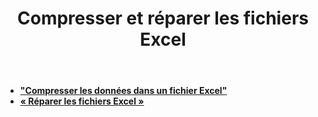 ﻿---
title: Compresser et réparer les fichiers Excel
second_title: Documen
type: docs
url: /fr/compress-and-repair-excel-files/
linktitle: Compresser et réparer
keywords: Deep file compression vs. Quick compression; Comprehensive file repair vs. Partial repair attempts; Automatic error detection vs. User manual check
description: En réduisant la taille des fichiers pour optimiser l'espace de stockage et en fournissant des fonctionnalités pour réparer les fichiers corrompus, il garantit l'intégrité et la disponibilité des données.
weight: 100
kwords: Compression de fichiers profonde vs. compression rapide ; réparation complète des fichiers vs. tentatives de réparation partielles ; détection automatique des erreurs vs. vérifications manuelles de l'utilisateur
---
- **["Compresser les données dans un fichier Excel"](https://docs.aspose.cloud/cells/compress-excel-files/)**
- **[« Réparer les fichiers Excel »](https://docs.aspose.cloud/cells/repair-excel-files/)**
